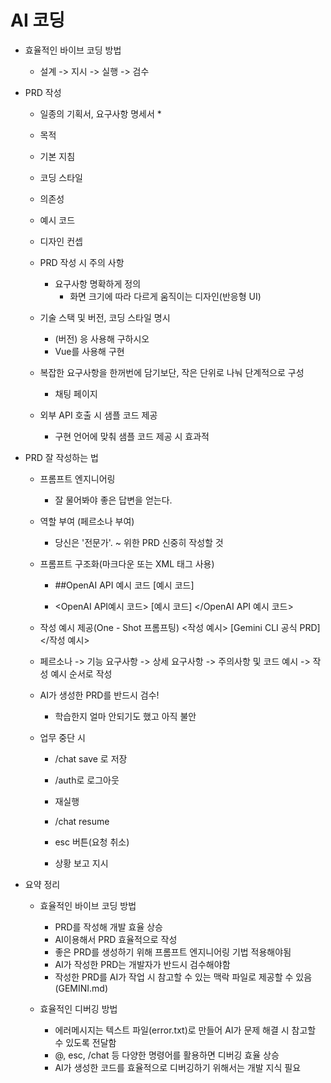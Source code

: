 # AI 코딩
- 효율적인 바이브 코딩 방법
    * 설계 -> 지시 -> 실행 -> 검수

- PRD 작성
    * 일종의 기획서, 요구사항 명세서
        * 
    * 목적
    * 기본 지침
    * 코딩 스타일
    * 의존성
    * 예시 코드
    * 디자인 컨셉

    *  PRD 작성 시 주의 사항
        *  요구사항 명확하게 정의
            * 화면 크기에 따라 다르게 움직이는 디자인(반응형 UI)
    *  기술 스택 및 버전, 코딩 스타일 명시 
        * (버전) 응 사용해 구하시오
        * Vue를 사용해 구현
    *  복잡한 요구사항을 한꺼번에 담기보단, 작은 단위로 나눠 단계적으로 구성
        * 채팅 페이지
    *  외부 API 호출 시 샘플 코드 제공
        * 구현 언어에 맞춰 샘플 코드 제공 시 효과적

- PRD 잘 작성하는 법

    * 프롬프트 엔지니어링
        * 잘 물어봐야 좋은 답변을 얻는다.
    * 역할 부여 (페르소나 부여)
        * 당신은 '전문가'. ~ 위한 PRD 신중히 작성할 것
    * 프롬프트 구조화(마크다운 또는 XML 태그 사용)
        * ##OpenAI API 예시 코드
            [예시 코드]

        * <OpenAI API예시 코드>
            [예시 코드]
          </OpenAI API 예시 코드>
    * 작성 예시 제공(One - Shot 프롬프팅)
        <작성 예시>
        [Gemini CLI 공식 PRD]
        </작성 예시>
    * 페르소나 -> 기능 요구사항 -> 상세 요구사항 -> 주의사항 및 코드 예시 -> 작성 예시 순서로 작성
    *  AI가 생성한 PRD를 반드시 검수!
        * 학습한지 얼마 안되기도 했고 아직 불안
         
    * 업무 중단 시
        * /chat save 로 저장
        * /auth로 로그아웃
        * 재실행
        * /chat resume
        
        * esc 버튼(요청 취소)
        * 상황 보고 지시
    
- 요약 정리
    * 효율적인 바이브 코딩 방법
        * PRD를 작성해 개발 효율 상승
        * AI이용해서 PRD 효율적으로 작성
        * 좋은 PRD를 생성하기 위해 프롬프트 엔지니어링 기법 적용해야됨
        * AI가 작성한 PRD는 개발자가 반드시 검수해야함
        * 작성한 PRD를 AI가 작업 시 참고할 수 있는 맥락 파일로 제공할 수 있음(GEMINI.md)

    * 효율적인 디버깅 방법
        * 에러메시지는 텍스트 파일(error.txt)로 만들어 AI가 문제 해결 시 참고할 수 있도록 전달함
        * @, esc, /chat 등 다양한 명령어를 활용하면 디버깅 효율 상승
        * AI가 생성한 코드를 효율적으로 디버깅하기 위해서는 개발 지식 필요